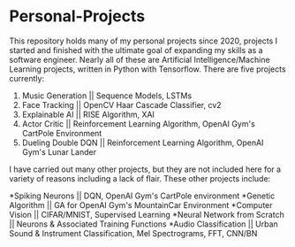 # Personal-Projects
This repository holds many of my personal projects since 2020, projects I started and finished with the ultimate goal of expanding my skills as a software engineer. Nearly all of these are Artificial Intelligence/Machine Learning projects, written in Python with Tensorflow. There are five projects currently:

1. Music Generation || Sequence Models, LSTMs
2. Face Tracking || OpenCV Haar Cascade Classifier, cv2
3. Explainable AI || RISE Algorithm, XAI
4. Actor Critic || Reinforcement Learning Algorithm, OpenAI Gym's CartPole Environment
5. Dueling Double DQN || Reinforcement Learning Algorithm, OpenAI Gym's Lunar Lander

I have carried out many other projects, but they are not included here for a variety of reasons including a lack of flair. These other projects include:

*Spiking Neurons || DQN, OpenAI Gym's CartPole environment
*Genetic Algorithm || GA for OpenAI Gym's MountainCar Environment
*Computer Vision || CIFAR/MNIST, Supervised Learning
*Neural Network from Scratch || Neurons & Associated Training Functions
*Audio Classification || Urban Sound & Instrument Classification, Mel Spectrograms, FFT, CNN/BN
